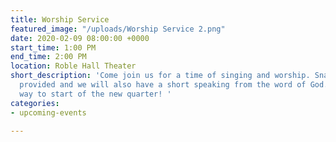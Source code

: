 ```yaml
---
title: Worship Service
featured_image: "/uploads/Worship Service 2.png"
date: 2020-02-09 08:00:00 +0000
start_time: 1:00 PM
end_time: 2:00 PM
location: Roble Hall Theater
short_description: 'Come join us for a time of singing and worship. Snacks will be
  provided and we will also have a short speaking from the word of God. What a great
  way to start of the new quarter! '
categories:
- upcoming-events

---
```


